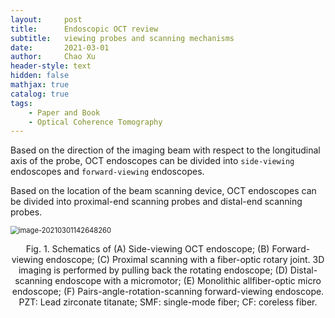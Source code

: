 ```yaml
---
layout:     post
title:      Endoscopic OCT review
subtitle:   viewing probes and scanning mechanisms
date:       2021-03-01
author:     Chao Xu
header-style: text
hidden: false 
mathjax: true
catalog: true
tags:
    - Paper and Book
    - Optical Coherence Tomography
---
```


Based on the direction of the imaging beam with respect to the longitudinal axis of the probe, OCT endoscopes can be divided into `side-viewing` endoscopes and `forward-viewing` endoscopes.  

Based on the location of the beam scanning device, OCT endoscopes can be divided into proximal-end scanning probes and distal-end scanning probes. 

<img src="http://imghost.cx0512.com/images/2021/03/01/20210301142655.png" alt="image-20210301142648260" style="zoom: 80%;" />

<p style="text-align:center;">Fig. 1. Schematics of (A) Side-viewing OCT endoscope; (B) Forward-viewing endoscope; (C) Proximal scanning with a fiber-optic rotary joint. 3D imaging is performed by pulling back the rotating endoscope; (D) Distal-scanning endoscope with a micromotor; (E) Monolithic allfiber-optic micro endoscope; (F) Pairs-angle-rotation-scanning forward-viewing endoscope. PZT: Lead zirconate titanate; SMF: single-mode fiber; CF: coreless fiber.</p>